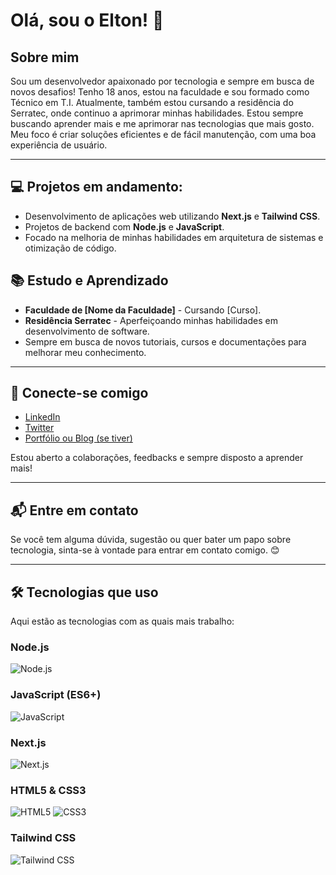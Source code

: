 # Olá, sou o Elton! 👋

## Sobre mim

Sou um desenvolvedor apaixonado por tecnologia e sempre em busca de novos desafios! Tenho 18 anos, estou na faculdade e sou formado como Técnico em T.I. Atualmente, também estou cursando a residência do Serratec, onde continuo a aprimorar minhas habilidades.
Estou sempre buscando aprender mais e me aprimorar nas tecnologias que mais gosto. Meu foco é criar soluções eficientes e de fácil manutenção, com uma boa experiência de usuário.

---

## 💻 Projetos em andamento:
- Desenvolvimento de aplicações web utilizando **Next.js** e **Tailwind CSS**.
- Projetos de backend com **Node.js** e **JavaScript**.
- Focado na melhoria de minhas habilidades em arquitetura de sistemas e otimização de código.

## 📚 Estudo e Aprendizado
- **Faculdade de [Nome da Faculdade]** - Cursando [Curso].
- **Residência Serratec** - Aperfeiçoando minhas habilidades em desenvolvimento de software.
- Sempre em busca de novos tutoriais, cursos e documentações para melhorar meu conhecimento.

---

## 🚀 Conecte-se comigo

- [LinkedIn](https://www.linkedin.com/in/seu-perfil)
- [Twitter](https://twitter.com/seu-perfil)
- [Portfólio ou Blog (se tiver)](https://seu-portfolio.com)

Estou aberto a colaborações, feedbacks e sempre disposto a aprender mais!

---

## 📬 Entre em contato

Se você tem alguma dúvida, sugestão ou quer bater um papo sobre tecnologia, sinta-se à vontade para entrar em contato comigo. 😊

---

## 🛠️ Tecnologias que uso

Aqui estão as tecnologias com as quais mais trabalho:

### Node.js
![Node.js](https://upload.wikimedia.org/wikipedia/commons/6/69/Logo_Node.js.svg)

### JavaScript (ES6+)
![JavaScript](https://upload.wikimedia.org/wikipedia/commons/6/6a/JavaScript-logo.png)

### Next.js
![Next.js](https://upload.wikimedia.org/wikipedia/commons/a/a2/Next.js_Logo.svg)

### HTML5 & CSS3
![HTML5](https://upload.wikimedia.org/wikipedia/commons/thumb/2/23/HTML5_logo.svg/800px-HTML5_logo.svg.png)
![CSS3](https://upload.wikimedia.org/wikipedia/commons/a/a7/CSS3_logo.svg)

### Tailwind CSS
![Tailwind CSS](https://upload.wikimedia.org/wikipedia/commons/4/47/Tailwind_CSS_Logo.svg)
